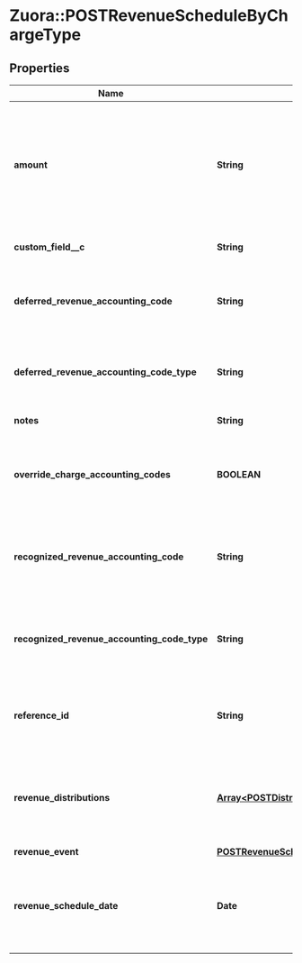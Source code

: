 # Zuora::POSTRevenueScheduleByChargeType

## Properties
Name | Type | Description | Notes
------------ | ------------- | ------------- | -------------
**amount** | **String** | The revenue schedule amount, which is the sum of all revenue items. This field cannot be null and must be formatted based on the currency, such as &#x60;JPY 30&#x60; or &#x60;USD 30.15&#x60;. Test out the currency to ensure you are using the proper formatting otherwise, the response will fail and this error message is returned: &#x60;Allocation amount with wrong decimal places.&#x60;  | 
**custom_field__c** | **String** | Any custom fields defined for this object. The custom field name is case-sensitive.  | [optional] 
**deferred_revenue_accounting_code** | **String** | The accounting code for deferred revenue, such as Monthly Recurring Liability. Required only when &#x60;overrideChargeAccountingCodes&#x60; is &#x60;true&#x60;. Otherwise, this value is ignored.  | [optional] 
**deferred_revenue_accounting_code_type** | **String** | The type of the deferred revenue accounting code, such as Deferred Revenue. Required only when &#x60;overrideChargeAccountingCodes&#x60; is &#x60;true&#x60;. Otherwise, this value is ignored.  | [optional] 
**notes** | **String** | Additional information about this record.  Character Limit: 2,000  | [optional] 
**override_charge_accounting_codes** | **BOOLEAN** | When overriding accounting codes from a charge, &#x60;recognizedRevenueAccountingCode&#x60; and &#x60;deferredRevenue AccountingCode&#x60; must be in the request body and can have the empty value.  | [optional] [default to false]
**recognized_revenue_accounting_code** | **String** | The accounting code for recognized revenue, such as Monthly Recurring Charges or Overage Charges. Required only when &#x60;overrideChargeAccountingCodes&#x60; is &#x60;true&#x60;. Otherwise, the value is ignored.  | [optional] 
**recognized_revenue_accounting_code_type** | **String** | The type of the recognized revenue accounting code, such as Sales Revenue or Sales Discount. Required only when &#x60;overrideChargeAccountingCodes&#x60; is &#x60;true&#x60;. Otherwise, this value is ignored.  | [optional] 
**reference_id** | **String** | Reference ID is used only in the custom unlimited rule to create a revenue schedule. In this scenario, the revenue schedule is not linked to an invoice item or invoice item adjustment.  Character Limit: 60  | [optional] 
**revenue_distributions** | [**Array&lt;POSTDistributionItemType&gt;**](POSTDistributionItemType.md) | An array of revenue distributions. Represents how you want to distribute revenue for this revenue schedule. You can distribute revenue into a maximum of 250 accounting periods with one revenue schedule.  The sum of the newAmount fields must be equal to the amount field.  | [optional] 
**revenue_event** | [**POSTRevenueScheduleByChargeTypeRevenueEvent**](POSTRevenueScheduleByChargeTypeRevenueEvent.md) |  | [optional] 
**revenue_schedule_date** | **Date** | The effective date of the revenue schedule. For example, the revenue schedule date for bookings-based revenue recognition is typically set to the order date or contract date.  The date cannot be in a closed accounting period. The date must be in &#x60;yyyy-mm-dd&#x60; format.  | 


